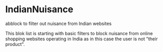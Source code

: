 # IndianNuisance
abblock to filter out nuisance from Indian websites


This blok list is starting with basic filters to block nuisance from online shopping websites operating in India as in this case the user is not "their product".
